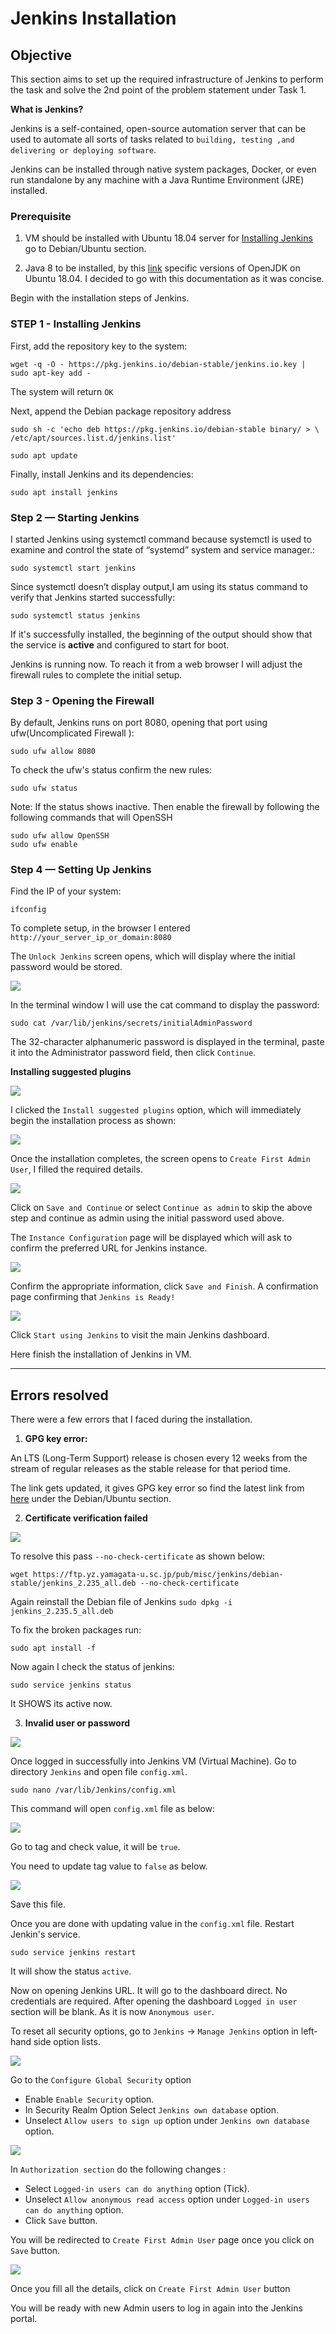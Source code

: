 # Jenkins Installation

## Objective

This section aims to set up the required infrastructure of Jenkins to perform the task and solve the 2nd point of the problem statement under Task 1.

**What is Jenkins?**

Jenkins is a self-contained, open-source automation server that can be used to automate all sorts of tasks related to `building, testing ,and delivering or deploying software`.

Jenkins can be installed through native system packages, Docker, or even run standalone by any machine with a Java Runtime Environment (JRE) installed.

### Prerequisite

1. VM should be installed with Ubuntu 18.04 server for [Installing Jenkins](https://www.jenkins.io/doc/book/installing/) go to Debian/Ubuntu section.

2. Java 8 to be installed, by this [link](https://www.digitalocean.com/community/tutorials/how-to-install-java-with-apt-on-ubuntu-18-04#installing-specific-versions-of-openjdk) specific versions of OpenJDK on Ubuntu 18.04. I decided to go with this documentation as it was concise. 

Begin with the installation steps of Jenkins.

### STEP 1 - Installing Jenkins

First, add the repository key to the system:

`wget -q -O - https://pkg.jenkins.io/debian-stable/jenkins.io.key | sudo apt-key add -`

The system will return `OK` 

Next, append the Debian package repository address

```
sudo sh -c 'echo deb https://pkg.jenkins.io/debian-stable binary/ > \
/etc/apt/sources.list.d/jenkins.list'

sudo apt update
```

Finally, install Jenkins and its dependencies:

`sudo apt install jenkins`

### Step 2 — Starting Jenkins

I started Jenkins using systemctl command because systemctl is used to examine and control the state of “systemd” system and service manager.:

```sudo systemctl start jenkins```

Since systemctl doesn’t display output,I am using its status command to verify that Jenkins started successfully:

```sudo systemctl status jenkins``` 

If it's successfully installed, the beginning of the output should show that the service is **active** and configured to start for boot.

Jenkins is running now. To reach it from a web browser I will adjust the firewall rules to complete the initial setup.

### Step 3 - Opening the Firewall

By default, Jenkins runs on port 8080, opening that port using ufw(Uncomplicated Firewall ):

`sudo ufw allow 8080`

To check the ufw's status confirm the new rules:

`sudo ufw status`

Note: If the status shows inactive. Then enable the firewall by following the following commands that will OpenSSH

```
sudo ufw allow OpenSSH
sudo ufw enable
```

### Step 4 — Setting Up Jenkins

Find the IP of your system:

 `ifconfig`

To complete setup, in the browser I entered `http://your_server_ip_or_domain:8080`

The `Unlock Jenkins` screen opens, which will display where the initial password would be stored.

![](Images/2020-08-19_13-58.png)

In the terminal window I will use the cat command to display the password:

`sudo cat /var/lib/jenkins/secrets/initialAdminPassword`

The 32-character alphanumeric password is displayed in the terminal, paste it into the Administrator password field, then click `Continue`. 

**Installing suggested plugins**

![](Images/2020-08-19_14-05.png)

I clicked the `Install suggested plugins` option, which will immediately begin the installation process as shown:

![](Images/2020-08-19_14-26.png)

Once the installation completes, the screen opens to `Create First Admin User`, I filled the required details.

![](Images/2020-08-19_14-26_1.png)

Click on `Save and Continue` or select `Continue as admin` to skip the above step and continue as admin using the initial password used above.

The `Instance Configuration` page will be displayed which will ask to confirm the preferred URL for Jenkins instance.

![](Images/2020-08-19_14-28.png)

Confirm the appropriate information, click `Save and Finish`. A confirmation page confirming that `Jenkins is Ready!`

![](Images/2020-08-19_14-29.png)

Click `Start using Jenkins` to visit the main Jenkins dashboard.

Here finish the installation of Jenkins in VM.

-------------

## Errors resolved

There were a few errors that I faced during the installation. 

1. **GPG key error:**

An LTS (Long-Term Support) release is chosen every 12 weeks from the stream of regular releases as the stable release for that period time. 

The link gets updated, it gives GPG key error so find the latest link from [here](https://www.jenkins.io/doc/book/installing/#debianubuntu) under the Debian/Ubuntu section.

2. **Certificate verification failed**

![](Images/2020-08-19_13-05.png)

To resolve this pass `--no-check-certificate` as shown below:

```wget https://ftp.yz.yamagata-u.sc.jp/pub/misc/jenkins/debian-stable/jenkins_2.235_all.deb --no-check-certificate```

Again reinstall the Debian file of Jenkins
```sudo dpkg -i jenkins_2.235.5_all.deb```

To fix the broken packages run:

```sudo apt install -f```

Now again I check the status of jenkins:

```sudo service jenkins status```

It SHOWS its active now.

3. **Invalid user or password**
   
![](Images/2020-08-20_00-48.png)

Once logged in successfully into Jenkins VM (Virtual Machine). Go to directory `Jenkins` and open file `config.xml`.

```sudo nano /var/lib/Jenkins/config.xml```

This command will open `config.xml` file as below:

![](Images/2020-08-20_00-53.png)

Go to <useSecurity> tag and check value, it will be `true`. 

You need to update <useSecurity> tag value to `false` as below.

![](Images/2020-08-20_00-54.png)
 
Save this file.

Once you are done with updating value in the `config.xml` file. Restart Jenkin's service.

```sudo service jenkins restart```

It will show the status `active`.

Now on opening Jenkins URL. It will go to the dashboard direct. No credentials are required. After opening the dashboard `Logged in user` section will be blank. As it is now `Anonymous user`.

To reset all security options, go to `Jenkins` -> `Manage Jenkins` option in left-hand side option lists. 

![](Images/2020-08-20_10-10.png)

Go to the `Configure Global Security` option

* Enable `Enable Security` option.
* In Security Realm Option Select `Jenkins own database` option.
* Unselect `Allow users to sign up` option under `Jenkins own database` option.
  
![](Images/2020-08-20_10-12.png)

In `Authorization section` do the following changes :

* Select `Logged-in users can do anything` option (Tick).
* Unselect `Allow anonymous read access` option under `Logged-in users can do anything` option.
* Click `Save` button. 

You will be redirected to `Create First Admin User` page once you click on `Save` button.

![](Images/2020-08-20_01-04.png)

Once you fill all the details, click on `Create First Admin User` button

You will be ready with new Admin users to log in again into the Jenkins portal. 


